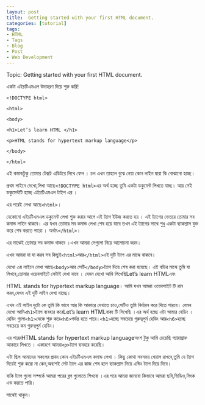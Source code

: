 ```yaml
---
layout: post
title:  Getting started with your first HTML document.
categories: [tutorial]
tags:
- HTML
- Tags
- Blog
- Post
- Web Development
---   
```

	

Topic: Getting started with your first HTML document.

  


  


একটা এইচটিএমএল উদাহরণ দিয়ে শুরু করি!

  


`<!DOCTYPE html>`

`<html>`

`<body>`

`<h1>Let’s learn HTML </h1>`

`<p>HTML stands for hypertext markup language</p>`

`</body>`

`</html>`

  


  


এই কমান্ডটুকু তোমার টেক্সট এডিটরে লিখে ফেল । চল এখন তাহলে বুঝে নেয়া কোন লাইন দ্বারা কি বোঝানো হচ্ছে।

  


প্রথম লাইনে দেখো,লিখা আছে`<!DOCTYPE html>`এর অর্থ হচ্ছে তুমি একটা ডকুমেন্ট লিখতে যাচ্ছ। আর সেই ডকুমেন্টটি হচ্ছে এইচটিএমএল টাইপ এর ।

  


এর পরেই লেখা আছে`<html>`।

যেকোনো এইচটিএমএল ডকুমেন্ট লেখা শুরু করার আগে এই ট্যাগ ইউজ করতে হয় । এই ট্যাগের ভেতরে তোমার সব কমান্ড লাইন থাকবে। এর যখন তোমার সব কমান্ড লেখা শেষ হয়ে যাবে তখন এই ট্যাগের সাথে শুধু একটা ব্যাকশ্লাস যুক্ত করে শেষ করতে পারো । অর্থাৎ`</html>`।

  


  


এর মাঝেই তোমার সব কমান্ড থাকবে ।এখন আমরা সেগুলো নিয়ে আলোচনা করব।

এখন আমরা যা যা করব সব কিছুই`<html>`আর`</html>`এই দুটি ট্যাগ এর মাঝে থাকবে।

দেখো ৩য় লাইনে লেখা আছে`<body>`আর সেটি`</body>`ট্যাগ দিয়ে শেষ করা হয়েছে। এই বডির মাঝে তুমি যা লিখবে,তোমার ওয়েবসাইটে সেটাই দেখা যাবে । যেমন দেখো আমি লিখেছিLet’s learn HTMLএবং

HTML stands for hypertext markup language। আমি যখন আমরা ওয়েবসাইট টি রান করব,দেখব এই দুটি লাইন দেখা যাচ্ছে।

  


এখন এই লাইন দুটো কে তুমি কি ভাবে আর কি আকারে দেখাতে চাও,সেটিও তুমি নির্ধারন করে দিতে পারবে। যেমন দেখো আমি`<h1>`ট্যাগ ব্যবহার করেLet’s learn HTMLবাক্য টি লিখেছি ।এর অর্থ হচ্ছে এটা আমার হেডিং । হেডিং গুলো`<h1>`থেকে শুরু করে`<h6>`পর্যন্ত হতে পারে।`<h1>`হচ্ছে সবচেয়ে গুরুত্বপুর্ন হেডিং আর`<h6>`হচ্ছে সবচেয়ে কম গুরুত্বপুর্ন হেডিং।

  


এর পরেরHTML stands for hypertext markup languageঅংশ টুকু আমি চেয়েছি প্যারাগ্রাফ আকারে লিখতে । একারণে আমরা`<p>`ট্যাগ ব্যবহার করেছি।

  


এটা ছিল আমাদের সকলের প্রথম কোন এইচটিএমএল কমান্ড লেখা । কিছু কোথা সবসময় খেয়াল রাখবে,তুমি যে ট্যাগ দিয়েই শুরু করো না কেন,অব্যশই সেট ট্যাগ এর কাজ শেষ হলে ব্যাকশ্লাস নিয়ে এন্ডিং ট্যাগ দিয়ে দিবে।



বাকি ট্যাগ গুলো সম্পর্কে আমরা পরের ব্লগ গুলোতে শিখবো ।এর পরে আমরা জানবো কিভাবে আমরা ছবি,ভিডিও,লিংক এড করতে পারি।



সাথেই থাকুন। 

